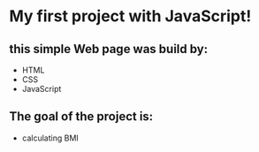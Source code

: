 # My first project with JavaScript!
## this simple Web page was build by:
- HTML
- CSS
- JavaScript

## The goal of the project is:
- calculating BMI
